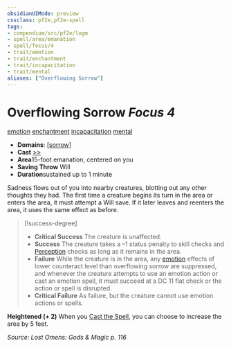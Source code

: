 ```yaml
---
obsidianUIMode: preview
cssclass: pf2e,pf2e-spell
tags:
- compendium/src/pf2e/logm
- spell/area/emanation
- spell/focus/4
- trait/emotion
- trait/enchantment
- trait/incapacitation
- trait/mental
aliases: ["Overflowing Sorrow"]
---
```

# Overflowing Sorrow *Focus 4*   
[emotion](../../Rules/traits/emotion.md)  [enchantment](../../Rules/traits/enchantment.md)  [incapacitation](../../Rules/traits/incapacitation.md)  [mental](../../Rules/traits/mental.md)  

- **Domains**: [[sorrow](../setting/domains.md#Sorrow)]
- **Cast** [>>](../../Rules/core-rulebook/chapter-9-playing-the-game.md#Actions "Two-Action") 
- **Area**15-foot emanation, centered on you
- **Saving Throw** Will
- **Duration**sustained up to 1 minute

Sadness flows out of you into nearby creatures, blotting out any other thoughts they had. The first time a creature begins its turn in the area or enters the area, it must attempt a Will save. If it later leaves and reenters the area, it uses the same effect as before.

> [!success-degree] 
> - **Critical Success** The creature is unaffected.
> - **Success** The creature takes a –1 status penalty to skill checks and [Perception](../skills.md#Perception) checks as long as it remains in the area.
> - **Failure** While the creature is in the area, any [emotion](../../Rules/traits/emotion.md) effects of lower counteract level than overflowing sorrow are suppressed, and whenever the creature attempts to use an emotion action or cast an emotion spell, it must succeed at a DC 11 flat check or the action or spell is disrupted.
> - **Critical Failure** As failure, but the creature cannot use emotion actions or spells.

**Heightened (+ 2)** When you [Cast the Spell](../../Rules/actions/cast-a-spell.md), you can choose to increase the area by 5 feet.

*Source: Lost Omens: Gods & Magic p. 116*
